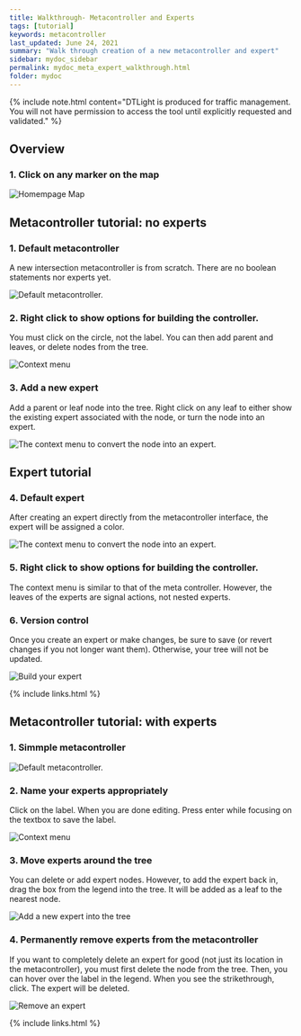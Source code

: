 ```yaml
---
title: Walkthrough- Metacontroller and Experts
tags: [tutorial]
keywords: metacontroller
last_updated: June 24, 2021
summary: "Walk through creation of a new metacontroller and expert"
sidebar: mydoc_sidebar
permalink: mydoc_meta_expert_walkthrough.html
folder: mydoc
---
```

{% include note.html content="DTLight is produced for traffic management. You will not have permission to access the tool until explicitly requested and validated." %}

## Overview

### 1. Click on any marker on the map 

![Homempage Map](images/walkthrough/homepage)


## Metacontroller tutorial: no experts

### 1. Default metacontroller
A new intersection metacontroller is from scratch. There are no boolean statements nor experts yet.

![Default metacontroller.](images/walkthrough/default_metacontroller)

### 2.  Right click to show options for building the controller.

You must click on the circle, not the label. You can then add parent and leaves, or delete nodes from the tree.

![Context menu](images/walkthrough/metacontroller_context_menu)

### 3.  Add a new expert

Add a parent or leaf node into the tree. Right click on any leaf to either show the existing expert associated with the node, or turn the node into an expert.

![The context menu to convert the node into an expert.](images/walkthrough/metacontroller_make_expert)


## Expert tutorial

### 4. Default expert

After creating an expert directly from the metacontroller interface, the expert will be assigned a color.

![The context menu to convert the node into an expert.](images/walkthrough/default_expert)

### 5. Right click to show options for building the controller.

The context menu is similar to that of the meta controller. However, the leaves of the experts are signal actions, not nested experts.

### 6. Version control

Once you create an expert or make changes, be sure to save (or revert changes if you not longer want them). Otherwise, your tree will not be updated.

![Build your expert](images/walkthrough/expert_with_leaf)

{% include links.html %}

## Metacontroller tutorial: with experts

### 1. Simmple metacontroller

![Default metacontroller.](images/walkthrough/metacontroller_with_expert)

### 2.  Name your experts appropriately

Click on the label. When you are done editing. Press enter while focusing on the textbox to save the label.

![Context menu](images/walkthrough/metacontroller_with_label_edit)

### 3.  Move experts around the tree

You can delete or add expert nodes. However, to add the expert back in, drag the box from the legend into the tree. It will be added as a leaf to the nearest node.

![Add a new expert into the tree](images/walkthrough/metacontroller_drag_expert)

### 4. Permanently remove experts from the metacontroller

If you want to completely delete an expert for good (not just its location in the metacontroller), you must first delete the node from the tree. Then, you can hover over the label in the legend. When you see the strikethrough, click. The expert will be deleted.

![Remove an expert](images/walkthrough/metacontroller_remove_expert)

{% include links.html %}
